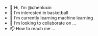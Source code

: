- 👋 Hi, I’m @chenluxin
- 👀 I’m interested in basketball
- 🌱 I’m currently learning machine learning
- 💞️ I’m looking to collaborate on ...
- 📫 How to reach me ...

<!---
chenluxin/chenluxin is a ✨ special ✨ repository because its `README.md` (this file) appears on your GitHub profile.
You can click the Preview link to take a look at your changes.
--->
